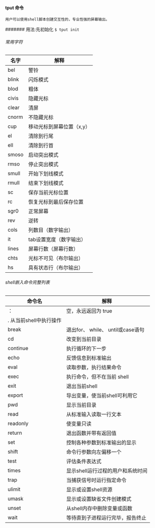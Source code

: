 #### tput 命令
    用户可以使用shell脚本创建交互性的，专业性强的屏幕输出。

####### 用法:先初始化 `$ tput init`

###### 常用字符
|名字|解释|
|---|---|
|bel|警铃|
|blink|闪烁模式||
|blod|粗体|
|civis|隐藏光标|
|clear|清屏|
|cnorm|不隐藏光标|
|cup|移动光标到屏幕位置（x,y）|
|el|清除到行尾|
|ell|清除到行首|
|smoso|启动突出模式|
|rmso|停止突出模式|
|smull|开始下划线模式|
|rmull|结束下划线模式|
|sc|保存当前光标位置|
|rc|恢复光标到最后保存位置|
|sgr0|正常屏幕|
|rev|逆转|
|cols|列数目（数字输出）|
|it|tab设置宽度（数字输出）|
|lines|屏幕行数（屏幕行数）|
|chts|光标不可见（布尔输出）|
|hs|具有状态行（布尔输出）|

###### shell嵌入命令完整列表
|命令名|解释|
|---|---|
|：|空，永远返回为 true|
|. 从当前shell中执行操作
|break |退出for、 while、 until或case语句|
|cd |改变到当前目录|
|continue |执行循环的下一步|
|echo |反馈信息到标准输出|
|eval| 读取参数，执行结果命令|
|exec |执行命令，但不在当前 shell|
|exit |退出当前shell|
|export |导出变量，使当前shell可利用它|
|pwd |显示当前目录|
|read |从标准输入读取一行文本|
|readonly |使变量只读|
|return |退出函数并带有返回值|
|set |控制各种参数到标准输出的显示|
|shift |命令行参数向左偏移一个|
|test |评估条件表达式|
|times |显示shell运行过程的用户和系统时间|
|trap| 当捕获信号时运行指定命令|
|ulimit |显示或设置shell资源|
|umask |显示或设置缺省文件创建模式|
|unset |从shell内存中删除变量或函数|
|wait|等待直到子进程运行完毕，报告终止|
 